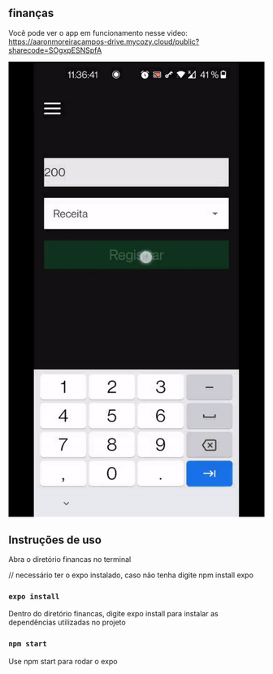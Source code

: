 ## finanças

Você pode ver o app em funcionamento nesse video: https://aaronmoreiracampos-drive.mycozy.cloud/public?sharecode=SOgxpESNSpfA

![Financas](financas.gif)


## Instruções de uso

Abra o diretório financas no terminal

// necessário ter o expo instalado, caso não tenha digite npm install expo

### `expo install`

Dentro do diretório financas, digite expo install para instalar as dependências utilizadas no projeto

### `npm start`

Use npm start para rodar o expo


